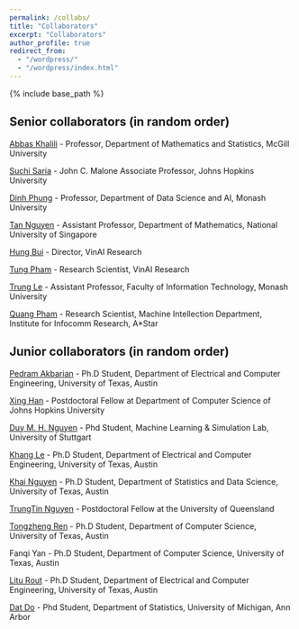 ```yaml
---
permalink: /collabs/
title: "Collaborators"
excerpt: "Collaborators"
author_profile: true
redirect_from: 
  - "/wordpress/"
  - "/wordpress/index.html"
---
```


{% include base_path %}

## Senior collaborators (in random order)

[Abbas Khalili](https://www.math.mcgill.ca/khalili/) - Professor, Department of Mathematics and Statistics, McGill University

[Suchi Saria](https://suchisaria.jhu.edu/) - John C. Malone Associate Professor, Johns Hopkins University

[Dinh Phung](http://dinhphung.ml/) - Professor, Department of Data Science and AI, Monash University

[Tan Nguyen](https://tanmnguyen89.github.io/) - Assistant Professor, Department of Mathematics, National University of Singapore

[Hung Bui](https://sites.google.com/site/buihhung/) - Director, VinAI Research

[Tung Pham](https://scholar.google.com.au/citations?user=KcUuEKsAAAAJ&hl=en) - Research Scientist, VinAI Research

[Trung Le](https://scholar.google.ca/citations?user=gysdMxwAAAAJ&hl=en) - Assistant Professor, Faculty of Information Technology, Monash University

[Quang Pham](https://sites.google.com/view/quangpham93) - Research Scientist, Machine Intellection Department, Institute for Infocomm Research, A*Star


## Junior collaborators (in random order)

[Pedram Akbarian](https://pedakb.github.io/) - Ph.D Student, Department of Electrical and Computer Engineering, University of Texas, Austin

[Xing Han](https://aaronhan223.github.io/) - Postdoctoral Fellow at Department of Computer Science of Johns Hopkins University

[Duy M. H. Nguyen](https://scholar.google.com/citations?user=_NIyeykAAAAJ&hl=en) - Phd Student, Machine Learning & Simulation Lab, University of Stuttgart

[Khang Le](https://lntk.github.io/) - Ph.D Student, Department of Electrical and Computer Engineering, University of Texas, Austin

[Khai Nguyen](https://khainb.github.io/) - Ph.D Student, Department of Statistics and Data Science, University of Texas, Austin

[TrungTin Nguyen](https://trung-tinnguyen.github.io/) - Postdoctoral Fellow at the University of Queensland

[Tongzheng Ren](https://www.cs.utexas.edu/~tzren/) - Ph.D Student, Department of Computer Science, University of Texas, Austin

Fanqi Yan - Ph.D Student, Department of Computer Science, University of Texas, Austin

[Litu Rout](https://liturout.github.io/) - Ph.D Student, Department of Electrical and Computer Engineering, University of Texas, Austin

[Dat Do](https://dodat619.github.io/) - Phd Student, Department of Statistics, University of Michigan, Ann Arbor



